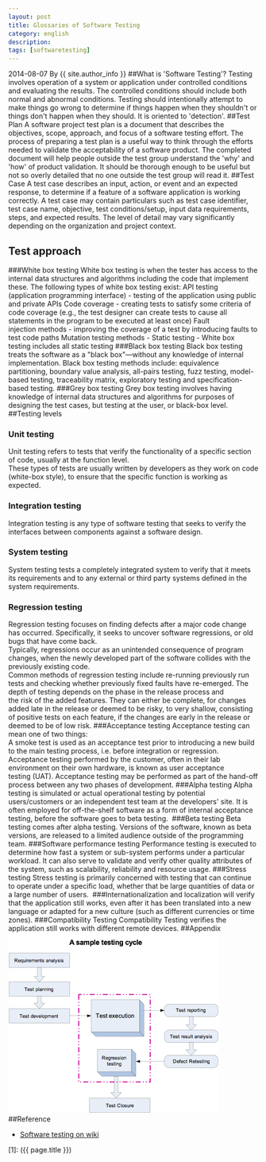 ```yaml
---
layout: post
title: Glossaries of Software Testing
category: english
description: 
tags: [softwaretesting]
---
```

2014-08-07 By {{ site.author_info }}
##What is 'Software Testing'?
Testing involves operation of a system or application under controlled conditions and evaluating the results. The controlled conditions should include both normal and abnormal conditions. Testing should intentionally attempt to make things go wrong to determine if things happen when they shouldn't or things don't happen when they should. It is oriented to 'detection'. 
##Test Plan
A software project test plan is a document that describes the objectives, scope, approach, and focus of a software testing effort. The process of preparing a test plan is a useful way to think through the efforts needed to validate the acceptability of a software product. The completed document will help people outside the test group understand the 'why' and 'how' of product validation. It should be thorough enough to be useful but not so overly detailed that no one outside the test group will read it. 
##Test Case
A test case describes an input, action, or event and an expected response, to determine if a feature of a software application is working correctly. A test case may contain particulars such as test case identifier, test case name, objective, test conditions/setup, input data requirements, steps, and expected results. The level of detail may vary significantly depending on the organization and project context. 
## Test approach
###White box testing 
White box testing is when the tester has access to the internal data structures and algorithms including the code that implement these.
The following types of white box testing exist:
API testing (application programming interface) - testing of the application using public and private APIs
Code coverage - creating tests to satisfy some criteria of code coverage (e.g., the test designer can create tests to cause all statements in the program to be executed at least once)
Fault injection methods - improving the coverage of a test by introducing faults to test code paths
Mutation testing methods - Static testing - White box testing includes all static testing
###Black box testing
Black box testing treats the software as a "black box"—without any knowledge of internal implementation. Black box testing methods include: equivalence partitioning, boundary value analysis, all-pairs testing, fuzz testing, model-based testing, traceability matrix, exploratory testing and specification-based testing.
###Grey box testing 
Grey box testing involves having knowledge of internal data structures and algorithms for purposes of designing the test cases, but testing at the user, or black-box level.
##Testing levels
### Unit testing 
Unit testing refers to tests that verify the functionality of a specific section of code, usually at the function level. 
<br/>These types of tests are usually written by developers as they work on code (white-box style), to ensure that the specific function is working as expected.
### Integration testing 
Integration testing is any type of software testing that seeks to verify the interfaces between components against a software design. 
### System testing 
System testing tests a completely integrated system to verify that it meets its requirements and to any external or third party systems defined in the system requirements.
### Regression testing 
Regression testing focuses on finding defects after a major code change has occurred. Specifically, it seeks to uncover software regressions, or old bugs that have come back.
<br/>Typically, regressions occur as an unintended consequence of program changes, when the newly developed part of the software collides with the previously existing code.
<br/>Common methods of regression testing include re-running previously run tests and checking whether previously fixed faults have re-emerged. The depth of testing depends on the phase in the release process and the risk of the added features. They can either be complete, for changes added late in the release or deemed to be risky, to very shallow, consisting of positive tests on each feature, if the changes are early in the release or deemed to be of low risk.
###Acceptance testing 
Acceptance testing can mean one of two things:
<br/>A smoke test is used as an acceptance test prior to introducing a new build to the main testing process, i.e. before integration or regression.
<br/>Acceptance testing performed by the customer, often in their lab environment on their own hardware, is known as user acceptance testing (UAT). Acceptance testing may be performed as part of the hand-off process between any two phases of development.
###Alpha testing 
Alpha testing is simulated or actual operational testing by potential users/customers or an independent test team at the developers' site. 
It is often employed for off-the-shelf software as a form of internal acceptance testing, before the software goes to beta testing. 
###Beta testing 
Beta testing comes after alpha testing. Versions of the software, known as beta versions, are released to a limited audience outside of the programming team.
###Software performance testing
Performance testing is executed to determine how fast a system or sub-system performs under a particular workload. It can also serve to validate and verify other quality attributes of the system, such as scalability, reliability and resource usage.
###Stress testing
Stress testing is primarily concerned with testing that can continue to operate under a specific load, whether that be large quantities of data or a large number of users. 
###Internationalization and localization 
will verify that the application still works, even after it has been translated into a new language or adapted for a new culture (such as different currencies or time zones).
###Compatibility Testing
Compatibility Testing verifies the application still works with different remote devices.
##Appendix
![sample testing cycle](/images/english/sampletestingcycle.png)
##Reference
* [Software testing on wiki](http://en.wikipedia.org/wiki/Software_testing)   

[Angelia]:    http://angeliaw.github.com   "Angelia"
[1]:    ({{ page.title }})
